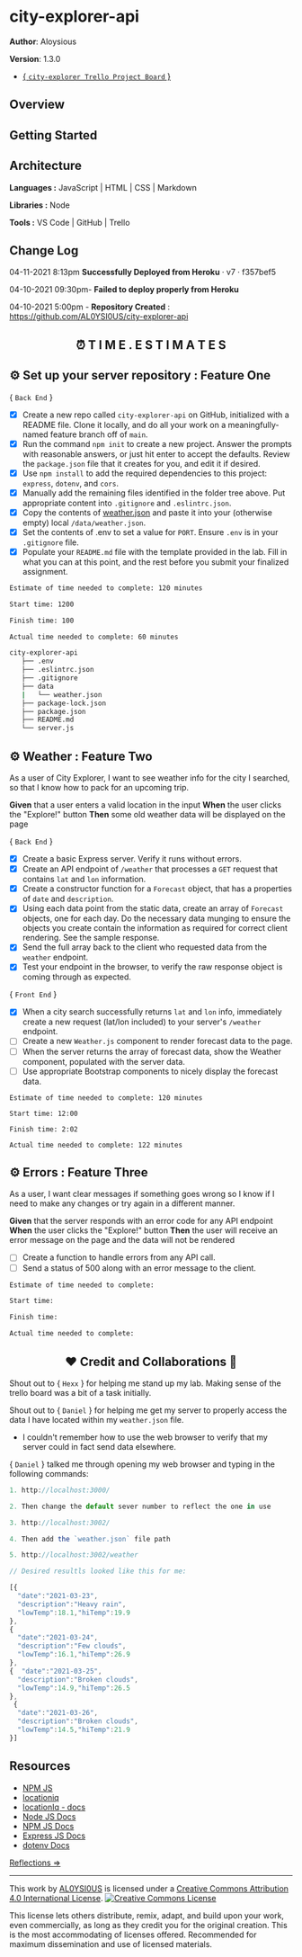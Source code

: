 # city-explorer-api

**Author**: Aloysious

**Version**: 1.3.0

+ [{ `city-explorer Trello Project Board` }](https://trello.com/b/0jJjZi3c/city-explorer-trello-board)
<!-- increment the patch/fix/version number if you make more commits past your first submission -->

## Overview
<!-- Provide a high level overview of what this application is and why you are building it, beyond the fact that it's an assignment for this class. (i.e. What's your problem domain?) -->

## Getting Started
<!-- What are the steps that a user must take in order to build this app on their own machine and get it running? -->

## Architecture

**Languages :** JavaScript | HTML | CSS | Markdown

**Libraries :** Node 

**Tools :** VS Code | GitHub | Trello  
<!-- Provide a detailed description of the application design. What technologies (languages, libraries, etc) you're using, and any other relevant design information. -->

## Change Log

04-11-2021 8:13pm **Successfully Deployed from Heroku** · v7 · f357bef5

04-10-2021 09:30pm- **Failed to deploy properly from Heroku**

04-10-2021 5:00pm - **Repository Created** : https://github.com/AL0YSI0US/city-explorer-api
<!-- Use this area to document the iterative changes made to your application as each feature is successfully implemented. Use time stamps. Here's an example:
01-01-2001 4:59pm - Application now has a fully-functional express server, with a GET route for the location resource. 
-->

<h2 align="center">⏰ T I M E . E S T I M A T E S</h2>

## ⚙️ Set up your server repository : Feature One

{ `Back End` }

- [X] Create a new repo called `city-explorer-api` on GitHub, initialized with a README file. Clone it locally, and do all your work on a meaningfully-named feature branch off of `main`.
- [X] Run the command `npm init` to create a new project. Answer the prompts with reasonable answers, or just hit enter to accept the defaults. Review the `package.json` file that it creates for you, and edit it if desired.
- [X] Use `npm install` to add the required dependencies to this project: `express`, `dotenv`, and `cors`.
- [X] Manually add the remaining files identified in the folder tree above. Put appropriate content into `.gitignore` and `.eslintrc.json`.
- [X] Copy the contents of [weather.json](https://codefellows.github.io/code-301-guide-react/curriculum/class-07/lab/starter-code/data/weather.json) and paste it into your (otherwise empty) local `/data/weather.json`.
- [X] Set the contents of .env to set a value for `PORT`. Ensure `.env` is in your `.gitignore` file.
- [X] Populate your `README.md` file with the template provided in the lab. Fill in what you can at this point, and the rest before you submit your finalized assignment.

````sh
Estimate of time needed to complete: 120 minutes

Start time: 1200

Finish time: 100

Actual time needed to complete: 60 minutes
````

````sh
city-explorer-api
   ├── .env
   ├── .eslintrc.json
   ├── .gitignore
   ├── data
   |   └── weather.json
   ├── package-lock.json
   ├── package.json
   ├── README.md
   └── server.js
````

## ⚙️ Weather : Feature Two

As a user of City Explorer, I want to see weather info for the city I searched, so that I know how to pack for an upcoming trip.

**Given** that a user enters a valid location in the input
**When** the user clicks the "Explore!" button
**Then** some old weather data will be displayed on the page

{ `Back End` }

- [X] Create a basic Express server. Verify it runs without errors.
- [X] Create an API endpoint of `/weather` that processes a `GET` request that contains `lat` and `lon` information.
- [X] Create a constructor function for a `Forecast` object, that has a properties of `date` and `description`.
- [X] Using each data point from the static data, create an array of `Forecast` objects, one for each day. Do the necessary data munging to ensure the objects you create contain the information as required for correct client rendering. See the sample response.
- [X] Send the full array back to the client who requested data from the `weather` endpoint.
- [X] Test your endpoint in the browser, to verify the raw response object is coming through as expected.

{ `Front End` }

- [X] When a city search successfully returns `lat` and `lon` info, immediately create a new request (lat/lon included) to your server's `/weather` endpoint.
- [ ] Create a new `Weather.js` component to render forecast data to the page.
- [ ] When the server returns the array of forecast data, show the Weather component, populated with the server data.
- [ ] Use appropriate Bootstrap components to nicely display the forecast data.

````2sh
Estimate of time needed to complete: 120 minutes

Start time: 12:00 

Finish time: 2:02

Actual time needed to complete: 122 minutes
````

## ⚙️ Errors : Feature Three

As a user, I want clear messages if something goes wrong so I know if I need to make any changes or try again in a different manner.

**Given** that the server responds with an error code for any API endpoint
**When** the user clicks the "Explore!" button
**Then** the user will receive an error message on the page and the data will not be rendered

- [ ] Create a function to handle errors from any API call.
- [ ] Send a status of 500 along with an error message to the client.

````sh
Estimate of time needed to complete:

Start time: 

Finish time:

Actual time needed to complete:
````

<h2 align="center">❤️ Credit and Collaborations 👥</h2>

Shout out to { `Hexx` } for helping me stand up my lab. Making sense of the trello board was a bit of a task initially.

Shout out to { `Daniel` } for helping me get my server to properly access the data I have located within my `weather.json` file.

+ I couldn't remember how to use the web browser to verify that my server could in fact send data elsewhere. 

{ `Daniel` } talked me through opening my web browser and typing in the following commands:

````javascript
1. http://localhost:3000/

2. Then change the default sever number to reflect the one in use

3. http://localhost:3002/

4. Then add the `weather.json` file path 

5. http://localhost:3002/weather

// Desired resultls looked like this for me:

[{
  "date":"2021-03-23",
  "description":"Heavy rain",
  "lowTemp":18.1,"hiTemp":19.9
},
{
  "date":"2021-03-24",
  "description":"Few clouds",
  "lowTemp":16.1,"hiTemp":26.9
},
{  "date":"2021-03-25",
  "description":"Broken clouds",
  "lowTemp":14.9,"hiTemp":26.5
},
 {  
  "date":"2021-03-26",
  "description":"Broken clouds",
  "lowTemp":14.5,"hiTemp":21.9
}]
````


## Resources

+ [NPM JS](https://www.npmjs.com/package/axios)
+ [locationiq](https://locationiq.com/docs#search-forward-geocoding)
+ [locationIq - docs](https://locationiq.com/docs)
+ [Node JS Docs](https://nodejs.org/en/)
+ [NPM JS Docs](https://docs.npmjs.com/)
+ [Express JS Docs](http://expressjs.com/en/4x/api.html)
+ [dotenv Docs](https://www.npmjs.com/package/dotenv)

<!-- Give credit (and a link) to other people or resources that helped you build this application. -->

[Reflections ⇒](reflections.md)

---

This work by <a xmlns:cc="http://creativecommons.org/ns#" href="https://github.com/AL0YSI0US/" property="cc:attributionName" rel="cc:attributionURL">AL0YSI0US</a> is licensed under a <a rel="license" href="http://creativecommons.org/licenses/by/4.0/">Creative Commons Attribution 4.0 International License</a>. <a rel="license" href="http://creativecommons.org/licenses/by/4.0/"><img alt="Creative Commons License" style="border-width:0" src="https://i.creativecommons.org/l/by/4.0/88x31.png" /></a><br />

This license lets others distribute, remix, adapt, and build upon your work, even commercially, as long as they credit you for the original creation. This is the most accommodating of licenses offered. Recommended for maximum dissemination and use of licensed materials.
